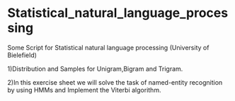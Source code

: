 # Statistical_natural_language_processing
Some Script for Statistical natural language processing (University of Bielefield)

1)Distribution and Samples for Unigram,Bigram and Trigram.

2)In this exercise sheet we will solve the task of named-entity recognition by using HMMs and Implement the Viterbi algorithm.
